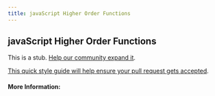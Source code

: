 ```yaml
---
title: javaScript Higher Order Functions
---
```


## javaScript Higher Order Functions

This is a stub. [Help our community expand it](https://github.com/freeCodeCamp/guide-articles/tree/master/articles/JavaScript/javascript-higher-order-functions/index.md).

[This quick style guide will help ensure your pull request gets accepted](https://github.com/freeCodeCamp/guide-articles/blob/master/README.md).

<!-- The article goes here, in GitHub-flavored Markdown. Feel free to add YouTube videos, images, and CodePen/JSBin embeds  -->

#### More Information:
<!-- Please add any articles you think might be helpful to read before writing the article -->


